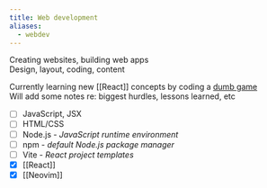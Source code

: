 ```yaml
---
title: Web development
aliases:
  - webdev
---
```

Creating websites, building web apps  
Design, layout, coding, content  

Currently learning new [[React]] concepts by coding a [dumb game](https://alan.computer/coinflip)  
Will add some notes re: biggest hurdles, lessons learned, etc  


- [ ] JavaScript, JSX
- [ ] HTML/CSS
- [ ] Node.js - *JavaScript runtime environment* 
- [ ] npm - *default Node.js package manager*
- [ ] Vite - *React project templates*
- [x] [[React]]
- [x] [[Neovim]]
